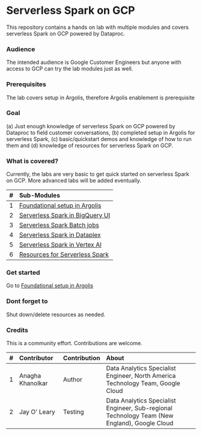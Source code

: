 # Serverless Spark on GCP

This repository contains a hands on lab with multiple modules and covers serverless Spark on GCP powered by Dataproc. 

### Audience
The intended audience is Google Customer Engineers but anyone with access to GCP can try the lab modules just as well.

### Prerequisites
The lab covers setup in Argolis, therefore Argolis enablement is prerequisite

### Goal
(a) Just enough knowledge of serverless Spark on GCP powered by Dataproc to field customer conversations, (b) completed setup in Argolis for serverless Spark, (c) basic/quickstart demos and knowledge of how to run them and (d) knowledge of resources for serverless Spark on GCP.

### What is covered?
Currently, the labs are very basic to get quick started on serverless Spark on GCP. More advanced labs will be added eventually.

| # | Sub-Modules | 
| -- | :--- |
| 1 | [Foundational setup in Argolis](01-foundational-setup.md) | 
| 2 | [Serverless Spark in BigQuery UI](02-s8s-spark-in-bigquery.md) |
| 3 | [Serverless Spark Batch jobs](03-s8s-batch.md) |
| 4 | [Serverless Spark in Dataplex](04-s8s-dataplex.md) |
| 5 | [Serverless Spark in Vertex AI](05-s8s-vertex-ai.md) |
| 6 | [Resources for Serverless Spark](https://spark.apache.org/docs/latest/) |

### Get started

Go to [Foundational setup in Argolis](01-foundational-setup.md)

### Dont forget to 
Shut down/delete resources as needed.

### Credits
This is a community effort. Contributions are welcome.<br>


| # | Contributor | Contribution | About |
| -- | :---    | :---| :---| 
| 1 | Anagha Khanolkar | Author | Data Analytics Specialist Engineer, North America Technology Team, Google Cloud |
| 2 | Jay O' Leary | Testing | Data Analytics Specialist Engineer, Sub-regional Technology Team (New England), Google Cloud |


